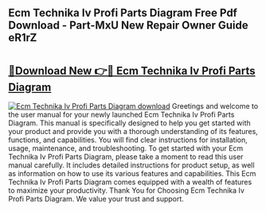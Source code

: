 ## Ecm Technika Iv Profi Parts Diagram Free Pdf Download - Part-MxU New Repair Owner Guide eR1rZ

# <h2><a href="http://dfund4p.blite.top/?on=Ecm+Technika+Iv+Profi+Parts+Diagram">🔗Download New 👉🔴 Ecm Technika Iv Profi Parts Diagram</a></h2>

[![Ecm Technika Iv Profi Parts Diagram download](https://i.imgur.com/lujVjoI.png)](http://dfund4p.blite.top/?on=Ecm+Technika+Iv+Profi+Parts+Diagram)
Greetings and welcome to the user manual for your newly launched Ecm Technika Iv Profi Parts Diagram. This manual is specifically designed to help you get started with your product and provide you with a thorough understanding of its features, functions, and capabilities. You will find clear instructions for installation, usage, maintenance, and troubleshooting. To get started with your Ecm Technika Iv Profi Parts Diagram, please take a moment to read this user manual carefully. It includes detailed instructions for product setup, as well as information on how to use its various features and capabilities. This Ecm Technika Iv Profi Parts Diagram comes equipped with a wealth of features to maximize your productivity. Thank You for Choosing Ecm Technika Iv Profi Parts Diagram. We value your trust and support.
